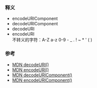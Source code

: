 
### 释义  
- encodeURIComponent  
- decodeURIComponent  
- decodeURI  
- encodeURI  
  不转义的字符：A-Z a-z 0-9 - _ . ! ~ * ' ( )

### 参考  
- [MDN decodeURI()](https://developer.mozilla.org/zh-CN/docs/Web/JavaScript/Reference/Global_Objects/decodeURI)  
- [MDN encodeURI()](https://developer.mozilla.org/zh-CN/docs/Web/JavaScript/Reference/Global_Objects/encodeURI)  
- [MDN decodeURIComponent()](https://developer.mozilla.org/zh-CN/docs/Web/JavaScript/Reference/Global_Objects/decodeURIComponent)  
- [MDN encodeURIComponent()](https://developer.mozilla.org/zh-CN/docs/Web/JavaScript/Reference/Global_Objects/encodeURIComponent)  